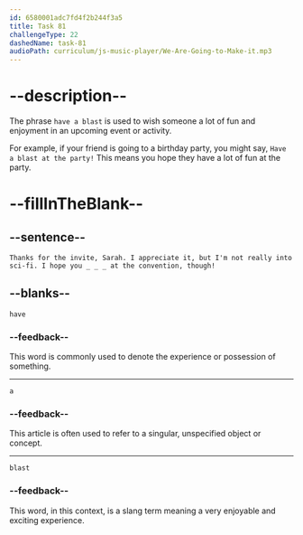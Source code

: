 ```yaml
---
id: 6580001adc7fd4f2b244f3a5
title: Task 81
challengeType: 22
dashedName: task-81
audioPath: curriculum/js-music-player/We-Are-Going-to-Make-it.mp3
---
```


<!--
AUDIO REFERENCE:
Tom: Thanks for the invite, Sarah. I appreciate it, but I'm not really into sci-fi. I hope you have a blast at the convention, though!
-->

# --description--

The phrase `have a blast` is used to wish someone a lot of fun and enjoyment in an upcoming event or activity.

For example, if your friend is going to a birthday party, you might say, `Have a blast at the party!` This means you hope they have a lot of fun at the party.

# --fillInTheBlank--

## --sentence--

`Thanks for the invite, Sarah. I appreciate it, but I'm not really into sci-fi. I hope you _ _ _ at the convention, though!`

## --blanks--

`have`

### --feedback--

This word is commonly used to denote the experience or possession of something.

---

`a`

### --feedback--

This article is often used to refer to a singular, unspecified object or concept.

---

`blast`

### --feedback--

This word, in this context, is a slang term meaning a very enjoyable and exciting experience.
